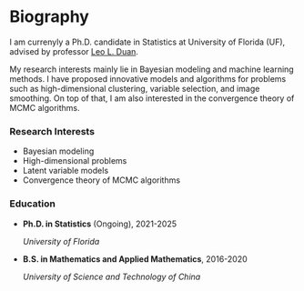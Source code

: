 # Biography


I am currenyly a Ph.D. candidate in Statistics at University of Florida (UF), advised by professor [Leo L. Duan](https://leoduan.github.io/).

My research interests mainly lie in Bayesian modeling and machine learning methods. I have proposed innovative models and algorithms for problems such as high-dimensional clustering, variable selection, and image smoothing. On top of that, I am also interested in the convergence theory of MCMC algorithms.

### Research Interests
* Bayesian modeling
* High-dimensional problems
* Latent variable models
* Convergence theory of MCMC algorithms


### Education
* **Ph.D. in Statistics** (Ongoing), 2021-2025

  *University of Florida*

* **B.S. in Mathematics and Applied Mathematics**, 2016-2020

  *University of Science and Technology of China*

